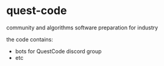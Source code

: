 # quest-code

community and algorithms software preparation for industry

the code contains:

- bots for QuestCode discord group
- etc

